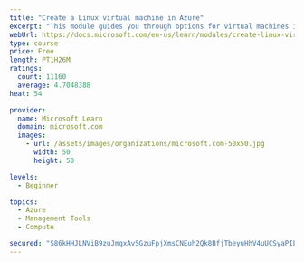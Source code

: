 ```yaml
---
title: "Create a Linux virtual machine in Azure"
excerpt: "This module guides you through options for virtual machines in Azure, creating and connecting a Linux virtual machine, and configuring your network settings."
webUrl: https://docs.microsoft.com/en-us/learn/modules/create-linux-virtual-machine-in-azure/
type: course
price: Free
length: PT1H26M
ratings:
  count: 11160
  average: 4.7048388
heat: 54

provider:
  name: Microsoft Learn
  domain: microsoft.com
  images:
    - url: /assets/images/organizations/microsoft.com-50x50.jpg
      width: 50
      height: 50

levels:
  - Beginner

topics:
  - Azure
  - Management Tools
  - Compute

secured: "S86kHHJLNViB9zuJmqxAvSGzuFpjXmsCNEuh2Qk8BfjTbeyuHhV4uUCSyaPILv+uimkgZMPww/VquKLXgA2bOTuuyqvPU5V3tYwPXHEYRnMld4efjt3P9One14vWzwuxv7UGd+aFazJS9E9NgfWqgE3W2JSKOvzgonoeokDQYRuVWZM0P4U/JzcCE0k2hw3pg/k/LWZQn+CNMcYQLB41RI+Tsbo/rfa+ffWRpA1Qkfrm3kVG/TMDnkGmHxrK8KjgGxkxsdVlh1bFoQAvioYVqVn6bruNDtU5DrpnaEq7Rc6CO5LwcFYPxd3lzZG9s9K6Xptb4qRRWM0R4z2mdl9XZ4ds6ks8x6LaVLyV73N8d++xA1vNyarZvp/eXn6D36JO5v7BYfW3SyQEkcZAMOGks2J2F9GTVMFexCK/l5pUvU0=;pkCVITp7+VFhDZcBoB0HJQ=="
---
```


